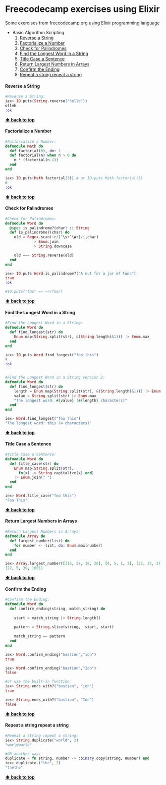 # Freecodecamp exercises using Elixir
Some exercises from freecodecamp.org using Elixir programming language

  - Basic Algorithm Scripting
    1. [Reverse a String](#reverse-a-string)
    2. [Factorialize a Number](#factorialize-a-number)
    3. [Check for Palindromes](#check-for-palindromes)
    4. [Find the Longest Word in a String](#find-the-longest-word-in-a-string)
    5. [Title Case a Sentence](#title-case-a-sentence)
    6. [Return Largest Numbers in Arrays](#return-largest-numbers-in-arrays)
    7. [Confirm the Ending](#confirm-the-ending)
    8. [Repeat a string repeat a string](#repeat-a-string-repeat-a-string)
    
#### Reverse a String
```elixir
#Reverse a String:
iex> IO.puts(String.reverse("hello"))
olleh
:ok
```
**[⬆ back to top](#freecodecamp-exercises-using-elixir)**

#### Factorialize a Number
```elixir
#Factorialize a Number:
defmodule Math do
  def factorial(0), do: 1
  def factorial(n) when n > 0 do
    n * (factorial(n-1))
  end
end

iex> IO.puts(Math.factorial(3)) # or IO.puts Math.factorial(3)
6
:ok
```
**[⬆ back to top](#freecodecamp-exercises-using-elixir)**

#### Check for Palindromes
```elixir
#Check for Palindromes:
defmodule Word do
  @spec is_palindrome?(char) :: String
  def is_palindrome?(char) do
    old = Regex.scan(~r/[^\s+^\W+]/i,char)
            |> Enum.join
            |> String.downcase

    old === String.reverse(old)
  end
end

iex> IO.puts Word.is_palindrome?("A nut for a jar of tuna")
true
:ok

#IO.puts("foo" =~ ~r/foo/)
```
**[⬆ back to top](#freecodecamp-exercises-using-elixir)**

#### Find the Longest Word in a String
```elixir
#Find the Longest Word in a String:
defmodule Word do
  def find_longest(str) do
    Enum.map(String.split(str), &(String.length(&1))) |> Enum.max
  end
end

iex> IO.puts Word.find_longest("foo this")
4
:ok


#Find the Longest Word in a String version 2:
defmodule Word do
  def find_longest(str) do
    length = Enum.map(String.split(str), &(String.length(&1))) |> Enum.max
    value = String.split(str) |> Enum.max
    "The longest word: #{value} (#{length} characters)"
  end
end

iex> Word.find_longest("foo this")
"The longest word: this (4 characters)"
```
**[⬆ back to top](#freecodecamp-exercises-using-elixir)**

#### Title Case a Sentence
```elixir
#Title Case a Sentence:
defmodule Word do
  def title_case(str) do
    Enum.map(String.split(str),
      fn(x) -> String.capitalize(x) end)
    |> Enum.join(" ")
  end
end

iex> Word.title_case("foo this")
"Foo This"
```
**[⬆ back to top](#freecodecamp-exercises-using-elixir)**

#### Return Largest Numbers in Arrays
```elixir
#Return Largest Numbers in Arrays:
defmodule Array do
  def largest_number(list) do
    for number <- list, do: Enum.max(number)
  end
end

iex> Array.largest_number([[13, 27, 18, 26], [4, 5, 1, 3], [32, 35, 37, 39], [1000, 1001, 857, 1]])
[27, 5, 39, 1001]
```
**[⬆ back to top](#freecodecamp-exercises-using-elixir)**

#### Confirm the Ending
```elixir
#Confirm the Ending:
defmodule Word do
  def confirm_ending(string, match_string) do
    
    start = match_string |> String.length()
    
    pattern = String.slice(string, -start, start)
    
    match_string == pattern
  end
end

iex> Word.confirm_ending("bastion","ion")
true

iex> Word.confirm_ending("bastion","Ion")
false

#or use the built-in function
iex> String.ends_with?("bastion", "ion")
true

iex> String.ends_with?("bastion", "Ion")
false
```
**[⬆ back to top](#freecodecamp-exercises-using-elixir)**

#### Repeat a string repeat a string
```elixir
#Repeat a string repeat a string:
iex> String.duplicate("world", 2)
"worldworld"

#OR another way:
duplicate = fn string, number -> :binary.copy(string, number) end
iex> duplicate.("the", 2)
"thethe"
```
**[⬆ back to top](#freecodecamp-exercises-using-elixir)**
